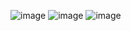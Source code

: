 ![image](https://github.com/user-attachments/assets/08befc66-f8f1-40ed-8e2e-9f52805f54da)
![image](https://github.com/user-attachments/assets/326c556c-f60a-4368-85f4-98fba83549dc)
![image](https://github.com/user-attachments/assets/53cdf921-2329-4b07-ae01-e8ebc8bdad74)
